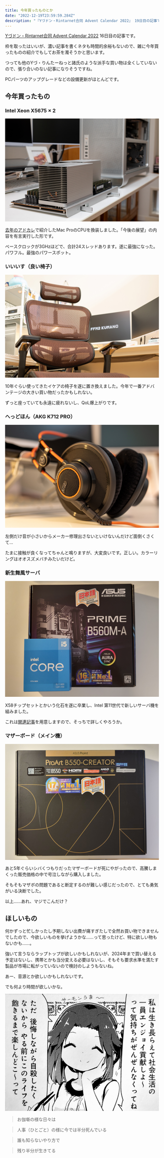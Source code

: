 ```yaml
---
title: 今年買ったものとか
date: "2022-12-19T23:59:59.284Z"
description: "『Yづドン・Rintarnet合同 Advent Calendar 2022』 19日目の記事です。"
---
```


[Yづドン・Rintarnet合同 Advent Calendar 2022](https://adventar.org/calendars/7442) 16日目の記事です。

枠を取ったはいいが、濃い記事を書くネタも時間的余裕もないので、雑に今年買ったものの紹介でもしてお茶を濁そうかと思います。

つっても他のYづ・りんたーねっと諸氏のような派手な買い物は全くしていないので、張り合いのない記事になりそうですね。

PCパーツのアップグレードなどの設備更新がほとんどです。

## 今年買ったもの

### Intel Xeon X5675 × 2

![ ](img/img_01.jpg)

[去年のアドカレ](/yt-advent2021-macpro/)で紹介したMac ProのCPUを換装しました。「今後の展望」の内容を有言実行した形です。

ベースクロックが3GHzほどで、合計24スレッドあります。遂に最強になった。パワフル。最強のパワースポット。

### いいいす（良い椅子）

![ ](img/img_02.jpg)

10年ぐらい使ってきたイケアの椅子を遂に置き換えました。今年で一番アドバンテージの大きい買い物だったかもしれない。

ずっと座っていても永遠に疲れないし、QoL爆上がりです。


### へっどほん（AKG K712 PRO）

![ ](img/img_03.jpg)

左側だけ音が小さいからメーカー修理出さないといけないんだけど面倒くさくて…

たまに接触が良くなってちゃんと鳴りますが、大変良いです。正しい。カラーリングはオオスズメバチみたいだけど。


### 新生舞風サーバ

![ ](img/img_04.jpg)

X58チップセットとかいう化石を遂に卒業し、Intel 第11世代で新しいサーバ機を組みました。

これは[関連記事](/yt-advent2022-maikaze-reborn/)を用意しますので、そっちで詳しくやろうか。


### マザーボード（メイン機）

![ ](img/img_05.jpg)

あと5年ぐらいシバくつもりだったマザーボードが死にやがったので、高騰しまくった販売価格の中で号泣しながら購入しました。

そもそもマザボの問題であると断定するのが難しい感じだったので、とても勇気がいる決断でした。

以上……あれ、マジでこんだけ？


## ほしいもの

何かずっと忙しかったし予期しない出費が痛すぎたしで全然お買い物できませんでしたので、今欲しいものを挙げようかな……って思ったけど、特に欲しい物もないかも……。

強いて言うならラップトップが欲しいかもしれないが、2024年まで買い替える予定はないし、携帯とかも当分変える必要はないし、そもそも要求水準を満たす製品が市場に転がっていないので検討のしようもないね。

あー、音源とか欲しいかもしれないです。

でも何より時間が欲しいかな。

![ ](img/img_06.jpg)

> お伽噺の様な日々は

> 人事（ひとごと）の様に今では半分死んでいる

> 誰も知らないやり方で

> 残り半分が生きてる
　